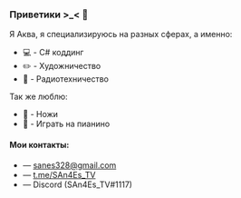 ### Приветики >_< 👋

Я Аква, я специализируюсь на разных сферах, а именно:
* 💻 - C# коддинг
* ✏️ - Художничество
* 🤖 - Радиотехничество

Так же люблю:
* 🔪 - Ножи
* 🎹 - Играть на пианино

#### Мои контакты: 
* — sanes328@gmail.com
* — [t.me/SAn4Es_TV](https://t.me/SAn4Es_TV)
* — Discord (SAn4Es_TV#1117)

